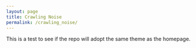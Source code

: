 ```yaml
---
layout: page
title: Crawling Noise
permalink: /crawling_noise/
---
```


This is a test to see if the repo will adopt the same theme as the homepage.
